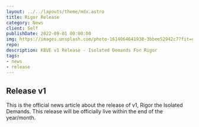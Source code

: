 ```yaml
---
layout: ../../layouts/theme/mdx.astro
title: Rigor Release
category: News
client: Self
publishDate: 2022-09-01 00:00:00
img: https://images.unsplash.com/photo-1614064641938-3bbee52942c7?fit=crop&w=1400&h=700&q=75
repo:
description: KBVE v1 Release - Isolated Demands For Rigor
tags:
- news
- release
---
```


## Release v1

This is the official news article about the release of v1, Rigor the Isolated Demands. This release will be officially live within the end of the year/month.
